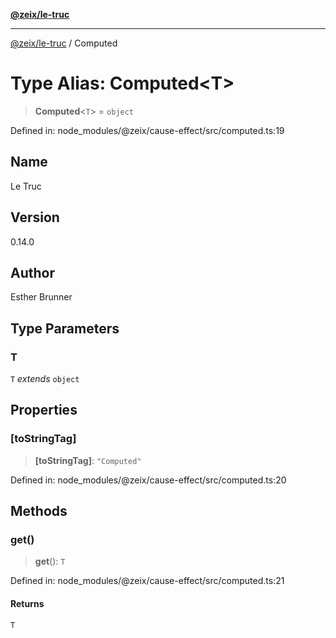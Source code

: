 [**@zeix/le-truc**](../README.md)

---

[@zeix/le-truc](../globals.md) / Computed

# Type Alias: Computed\<T\>

> **Computed**\<`T`\> = `object`

Defined in: node_modules/@zeix/cause-effect/src/computed.ts:19

## Name

Le Truc

## Version

0.14.0

## Author

Esther Brunner

## Type Parameters

### T

`T` _extends_ `object`

## Properties

### \[toStringTag\]

> **\[toStringTag\]**: `"Computed"`

Defined in: node_modules/@zeix/cause-effect/src/computed.ts:20

## Methods

### get()

> **get**(): `T`

Defined in: node_modules/@zeix/cause-effect/src/computed.ts:21

#### Returns

`T`
